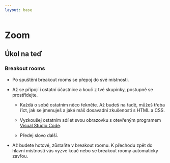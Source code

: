 ```yaml
---
layout: base
---
```


# Zoom

## Úkol na teď

### Breakout rooms

- Po spuštění breakout rooms se přepoj do své místnosti.

- Až se připojí i ostatní účastnice a kouč z tvé skupinky, postupně se prostřídejte.

  - Každá o sobě ostatním něco řekněte. Až budeš na řadě, můžeš třeba říct, jak se jmenuješ a jaké máš dosavadní zkušenosti s HTML a CSS.

  - Vyzkoušej ostatním sdílet svou obrazovku s otevřeným programem [Visual Studio Code](https://code.visualstudio.com/).

  - Předej slovo další.

- Až budete hotové, zůstaňte v breakout roomu. K přechodu zpět do hlavní místnosti vás vyzve kouč nebo se breakout roomy automaticky zavřou.
